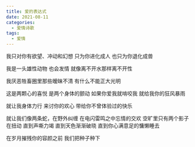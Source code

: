 ```yaml
---
title: 爱的表达式
date: 2021-08-11
categories:
  - 爱情诗歌
tags:
  - 爱情
---
```


我只对你有欲望、冲动和幻想
只为你进化成人
也只为你退化成兽
<!--more-->
我是一头雄性动物
也会发情
就像离不开水那样离不开性

我厌恶牲畜圈里那些暧昧不清
有什么不能正大光明

这是两颗心的喜悦
是两个身体的颤动
如果你爱我就啃咬我
就给我你的狂风暴雨

就让我身体力行
来讨你的欢心
带给你不曾体验过的快乐

就让我们像两条蛇，在野外纠缠
在电闪雷鸣之中忘情的交欢
空旷里只有两个影子在扭动
直到声嘶力竭
直到天色渐渐破晓
直到你心满意足的慵懒睡去

在岁月摧残你的容颜之前
我们把种子种下
